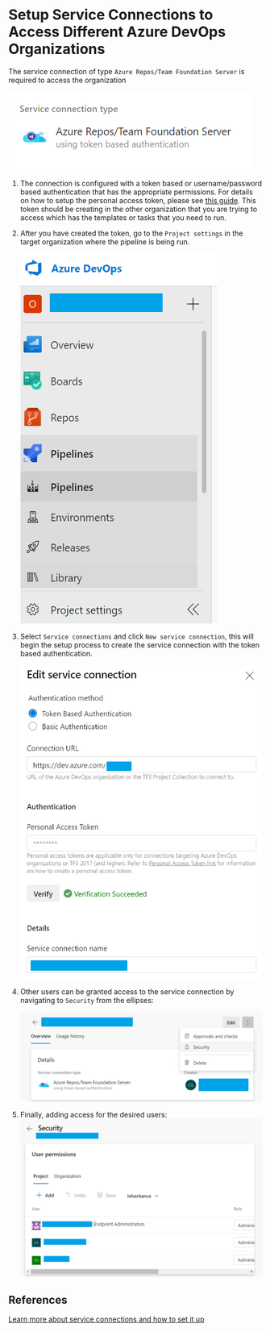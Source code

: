 # Setup Service Connections to Access Different Azure DevOps Organizations

The service connection of type `Azure Repos/Team Foundation Server` is required to access the organization

![image.png](./assets/service-connection-type.png)

1. The connection is configured with a token based or username/password based authentication that has the appropriate permissions. For details on how to setup the personal access token, please see [this guide](./guide-create-pat.md). This token should be creating in the other organization that you are trying to access which has the templates or tasks that you need to run.

2. After you have created the token, go to the `Project settings` in the target organization where the pipeline is being run.

    ![image.png](./assets/configure-access.png)

3. Select `Service connections` and click `New service connection`, this will begin the setup process to create the service connection with the token based authentication.

    ![image.png](./assets/permission-to-token.png)

4. Other users can be granted access to the service connection by navigating to `Security` from the ellipses:

    ![image.png](./assets/granting-access.png)

5. Finally, adding access for the desired users:
    ![image.png](./assets/adding-users.png)

## References

[Learn more about service connections and how to set it up](https://docs.microsoft.com/en-us/azure/devops/pipelines/library/service-endpoints?view=azure-devops&tabs=yaml#create-a-service-connection)